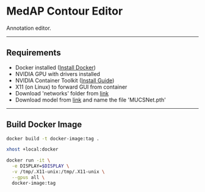 # MedAP Contour Editor

Annotation editor.

---

## Requirements

- Docker installed ([Install Docker](https://docs.docker.com/get-docker/))
- NVIDIA GPU with drivers installed
- NVIDIA Container Toolkit ([Install Guide](https://docs.nvidia.com/datacenter/cloud-native/container-toolkit/install-guide.html))
- X11 (on Linux) to forward GUI from container
- Download 'networks' folder from [link](https://github.com/lukasiktar/TransUNet_custom)
- Download model from [link](https://www.kaggle.com/models/lukaiktar/mucsnet_prostate) and name the file 'MUCSNet.pth'

---

## Build Docker Image

```bash
docker build -t docker-image:tag .

xhost +local:docker

docker run -it \
  -e DISPLAY=$DISPLAY \
  -v /tmp/.X11-unix:/tmp/.X11-unix \
  --gpus all \
  docker-image:tag
```
